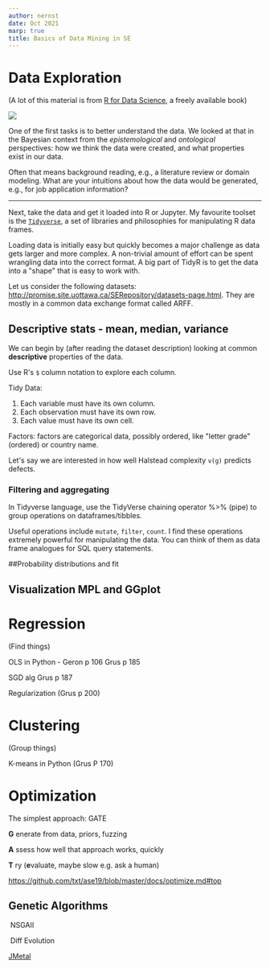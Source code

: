 ```yaml
---
author: nernst
date: Oct 2021
marp: true
title: Basics of Data Mining in SE
---
```


# Data Exploration
(A lot of this material is from [R for Data Science](https://r4ds.had.co.nz/), a freely available book)

![](https://d33wubrfki0l68.cloudfront.net/571b056757d68e6df81a3e3853f54d3c76ad6efc/32d37/diagrams/data-science.png)

One of the first tasks is to better understand the data. We looked at that in the Bayesian context from the *epistemological* and *ontological* perspectives: how we think the data were created, and what properties exist in our data. 

Often that means background reading, e.g., a literature review or domain modeling. What are your intuitions about how the data would be generated, e.g., for job application information?

----

Next, take the data and get it loaded into R or Jupyter. My favourite toolset is the [`Tidyverse`](https://www.tidyverse.org/), a set of libraries and philosophies for manipulating R data frames.

Loading data is initially easy but quickly becomes a major challenge as data gets larger and more complex. A non-trivial amount of effort can be spent wrangling data into the correct format. A big part of TidyR is to get the data into a "shape" that is easy to work with.

Let us consider the following datasets: http://promise.site.uottawa.ca/SERepository/datasets-page.html. They are mostly in a common data exchange format called ARFF. 

## Descriptive stats  - mean, median, variance

We can begin by (after reading the dataset description) looking at common **descriptive** properties of the data.

Use R's `$` column notation to explore each column. 

Tidy Data: 

1. Each variable must have its own column.
2. Each observation must have its own row.
3. Each value must have its own cell.

Factors: factors are categorical data, possibly ordered, like "letter grade" (ordered) or country name.

Let's say we are interested in how well Halstead complexity `v(g)` predicts defects. 

### Filtering and aggregating

In Tidyverse language, use the TidyVerse chaining operator %>% (pipe) to group operations on dataframes/tibbles.

Useful operations include `mutate`, `filter`, `count`. I find these operations extremely powerful for manipulating the data. You can think of them as data frame analogues for SQL query statements. 

##Probability distributions and fit 

## Visualization MPL and GGplot

# Regression

(Find things)

OLS in Python - Geron p 106  Grus p 185

SGD alg Grus p 187

Regularization (Grus p 200)

# Clustering

(Group things) 

K-means in Python (Grus P 170)

# Optimization

The simplest approach: GATE

**G** enerate  from data, priors, fuzzing

**A** ssess how well that approach works, quickly 

**T** ry (**e**valuate, maybe slow e.g. ask a human)

https://github.com/txt/ase19/blob/master/docs/optimize.md#top

## Genetic Algorithms

​	NSGAII

​	Diff Evolution 

[JMetal](https://jmetal.github.io/jMetal/) 

